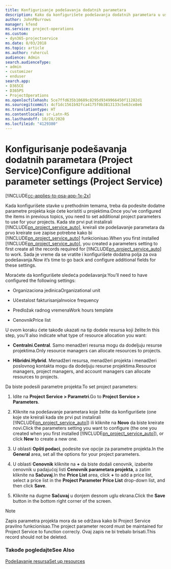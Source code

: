 ```yaml
---
title: Konfigurisanje podešavanja dodatnih parametara
description: Kako da konfigurišete podešavanja dodatnih parametara u usluzi Project Service
author: JohnPBurrows
manager: kfend
ms.service: project-operations
ms.custom:
- dyn365-projectservice
ms.date: 8/03/2018
ms.topic: article
ms.author: ruhercul
audience: Admin
search.audienceType:
- admin
- customizer
- enduser
search.app:
- D365CE
- D365PS
- ProjectOperations
ms.openlocfilehash: 5ce7ffd635b10689c8295d9349966450f11282d1
ms.sourcegitcommit: 4cf1dc1561b92fca4175f0b3813133c5e63ce8e6
ms.translationtype: HT
ms.contentlocale: sr-Latn-RS
ms.lasthandoff: 10/28/2020
ms.locfileid: "4129380"
---
```

# <a name="configure-additional-parameter-settings-project-service"></a><span data-ttu-id="59d34-103">Konfigurisanje podešavanja dodatnih parametara (Project Service)</span><span class="sxs-lookup"><span data-stu-id="59d34-103">Configure additional parameter settings (Project Service)</span></span>

[!INCLUDE[cc-applies-to-psa-app-1x-2x](../includes/cc-applies-to-psa-app-1x-2x.md)]

<span data-ttu-id="59d34-104">Kada konfigurišete stavke u prethodnim temama, treba da podesite dodatne parametre projekta koje ćete koristiti u projektima.</span><span class="sxs-lookup"><span data-stu-id="59d34-104">Once you’ve configured the items in previous topics, you need to set additional project parameters to use for your projects.</span></span> <span data-ttu-id="59d34-105">Kada ste prvi put instalirali [!INCLUDE[pn_project_service_auto](../includes/pn-project-service-auto.md)], kreirali ste podešavanje parametara da prvo kreirate sve zapise potrebne kako bi [!INCLUDE[pn_project_service_auto](../includes/pn-project-service-auto.md)] funkcionisao.</span><span class="sxs-lookup"><span data-stu-id="59d34-105">When you first installed [!INCLUDE[pn_project_service_auto](../includes/pn-project-service-auto.md)], you created a parameters setting to first create all the records required for [!INCLUDE[pn_project_service_auto](../includes/pn-project-service-auto.md)] to work.</span></span> <span data-ttu-id="59d34-106">Sada je vreme da se vratite i konfigurišete dodatna polja za ova podešavanja.</span><span class="sxs-lookup"><span data-stu-id="59d34-106">Now it’s time to go back and configure additional fields for these settings.</span></span>  
  
 <span data-ttu-id="59d34-107">Moraćete da konfigurišete sledeća podešavanja:</span><span class="sxs-lookup"><span data-stu-id="59d34-107">You’ll need to have configured the following settings:</span></span>  
  
-   <span data-ttu-id="59d34-108">Organizaciona jedinica</span><span class="sxs-lookup"><span data-stu-id="59d34-108">Organizational unit</span></span>  
  
-   <span data-ttu-id="59d34-109">Učestalost fakturisanja</span><span class="sxs-lookup"><span data-stu-id="59d34-109">Invoice frequency</span></span>  
  
-   <span data-ttu-id="59d34-110">Predložak radnog vremena</span><span class="sxs-lookup"><span data-stu-id="59d34-110">Work hours template</span></span>  
  
-   <span data-ttu-id="59d34-111">Cenovnik</span><span class="sxs-lookup"><span data-stu-id="59d34-111">Price list</span></span>  
 
<span data-ttu-id="59d34-112">U ovom koraku ćete takođe ukazati na tip dodele resursa koji želite:</span><span class="sxs-lookup"><span data-stu-id="59d34-112">In this step, you’ll also indicate what type of resource allocation you want:</span></span>  
  
- <span data-ttu-id="59d34-113">**Centralni**.</span><span class="sxs-lookup"><span data-stu-id="59d34-113">**Central**.</span></span> <span data-ttu-id="59d34-114">Samo menadžeri resursa mogu da dodeljuju resurse projektima.</span><span class="sxs-lookup"><span data-stu-id="59d34-114">Only resource managers can allocate resources to projects.</span></span>  
  
- <span data-ttu-id="59d34-115">**Hibridni**.</span><span class="sxs-lookup"><span data-stu-id="59d34-115">**Hybrid**.</span></span> <span data-ttu-id="59d34-116">Menadžeri resursa, menadžeri projekta i menadžeri poslovnog kontakta mogu da dodeljuju resurse projektima.</span><span class="sxs-lookup"><span data-stu-id="59d34-116">Resource managers, project managers, and account managers can allocate resources to projects.</span></span>  
  
 
<span data-ttu-id="59d34-117">Da biste podesili parametre projekta:</span><span class="sxs-lookup"><span data-stu-id="59d34-117">To set project parameters:</span></span>  
  
1. <span data-ttu-id="59d34-118">Idite na **Project Service > Parametri**.</span><span class="sxs-lookup"><span data-stu-id="59d34-118">Go to **Project Service > Parameters**.</span></span>  
  
2. <span data-ttu-id="59d34-119">Kliknite na podešavanje parametara koje želite da konfigurišete (one koje ste kreirali kada ste prvi put instalirali [!INCLUDE[pn_project_service_auto](../includes/pn-project-service-auto.md)]) ili kliknite na **Novo** da biste kreirate novi.</span><span class="sxs-lookup"><span data-stu-id="59d34-119">Click the parameters setting you want to configure (the one you created when you first installed [!INCLUDE[pn_project_service_auto](../includes/pn-project-service-auto.md)]), or click **New** to create a new one.</span></span>  
  
3. <span data-ttu-id="59d34-120">U oblasti **Opšti podaci**, podesite sve opcije za parametre projekta.</span><span class="sxs-lookup"><span data-stu-id="59d34-120">In the **General** area, set all the options for your project parameters.</span></span>  
  
4. <span data-ttu-id="59d34-121">U oblasti **Cenovnik** kliknite na **+** da biste dodali cenovnik, izaberite cenovnik u padajućoj listi **Cenovnik parametara projekta**, a zatim kliknite na **Sačuvaj**.</span><span class="sxs-lookup"><span data-stu-id="59d34-121">In the **Price List** area, click **+** to add a price list, select a price list in the **Project Parameter Price List** drop-down list, and then click **Save**.</span></span>  
  
5. <span data-ttu-id="59d34-122">Kliknite na dugme **Sačuvaj** u donjem desnom uglu ekrana.</span><span class="sxs-lookup"><span data-stu-id="59d34-122">Click the **Save** button in the bottom right corner of the screen.</span></span>  

> [!NOTE]
> <span data-ttu-id="59d34-123">Zapis parametra projekta mora da se održava kako bi Project Service pravilno funkcionisao.</span><span class="sxs-lookup"><span data-stu-id="59d34-123">The project parameter record must be maintained for Project Service to function correcly.</span></span> <span data-ttu-id="59d34-124">Ovaj zapis ne bi trebalo brisati.</span><span class="sxs-lookup"><span data-stu-id="59d34-124">This record should not be deleted.</span></span>

### <a name="see-also"></a><span data-ttu-id="59d34-125">Takođe pogledajte</span><span class="sxs-lookup"><span data-stu-id="59d34-125">See Also</span></span>  
 [<span data-ttu-id="59d34-126">Podešavanje resursa</span><span class="sxs-lookup"><span data-stu-id="59d34-126">Set up resources</span></span>](../psa/set-up-resources.md)
